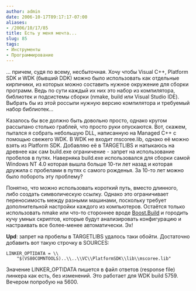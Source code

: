 ```yaml
---
author: admin
date: 2006-10-17T09:17:17-07:00
aliases:
- /2006/10/17/85
title: Есть у меня мечта...
slug: 85
tags:
- Инструменты
- Программирование
---
```


... причем, судя по всему, несбыточная. Хочу чтобы Visual C++, Platform SDK и WDK (бывший DDK) можно было использовать как отдельные кирпичики, из которых можно составить нужное окружение для сборки программ. Ведь по сути каждый их них это набор из компилятора, библиотек и подсистемы сборки (nmake, build или Visual Studio IDE). Выбрать бы из этой россыпи нужную версию компилятора и требуемый набор библиотек... 

Казалось бы все должно быть довольно просто, однако кругом рассыпано столько граблей, что просто руки опускаются. Вот, скажем, пытался я собрать небольшую DLL, написанную на Managed C++ с помощью свежего WDK. В WDK не входит mscoree.lib, однако её можно взять из Platform SDK. Добавляю её в TARGETLIBS и натыкаюсь на древнее как сам build.exe ограничение - запрет на использование пробелов в путях. Наверняка build.exe использовался для сборки самой Windows NT 4.0 которая вышла больше 10-ти лет назад и которая дружила с пробелами в путях с самого рожденья. За 10-то лет можно было побороть эту проблему?

Понятно, что можно использовать короткий путь, вместо длинного, либо создать символическую ссылку. Однако это ограничивает переносимость между разными машинами, поскольку требует дополнительной настройки каждого из компьютеров. Остаётся только использовать nmake или что-то стороннее вроде [Boost.Build](http://www.boost.org/tools/build/v2/index.html) и городить кучу умных скриптов, которые будут анализировать конфигурацию и настраивать все более-менее автоматически. Эх!

**Upd**: запрет на пробелы в TARGETLIBS удалось таки обойти. Достаточно добавить вот  такую строчку в SOURCES:

    LINKER_OPTIDATA = \\
        "$(VS80COMNTOOLS)..\\..\\VC\\PlatformSDK\\lib\\mscoree.lib"

Значение LINKER_OPTIDATA пишется в файл ответов (response file) линкера как есть, без изменений. Это работает для WDK build 5759. Вечером попробую на 5600.
